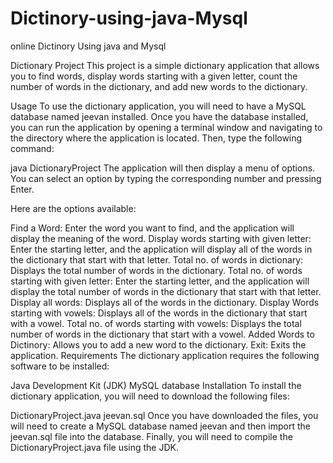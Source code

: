 # Dictinory-using-java-Mysql
online Dictinory Using java and Mysql

Dictionary Project
This project is a simple dictionary application that allows you to find words, display words starting with a given letter, count the number of words in the dictionary, and add new words to the dictionary.

Usage
To use the dictionary application, you will need to have a MySQL database named jeevan installed. Once you have the database installed, you can run the application by opening a terminal window and navigating to the directory where the application is located. Then, type the following command:

java DictionaryProject
The application will then display a menu of options. You can select an option by typing the corresponding number and pressing Enter.

Here are the options available:

Find a Word: Enter the word you want to find, and the application will display the meaning of the word.
Display words starting with given letter: Enter the starting letter, and the application will display all of the words in the dictionary that start with that letter.
Total no. of words in dictionary: Displays the total number of words in the dictionary.
Total no. of words starting with given letter: Enter the starting letter, and the application will display the total number of words in the dictionary that start with that letter.
Display all words: Displays all of the words in the dictionary.
Display Words starting with vowels: Displays all of the words in the dictionary that start with a vowel.
Total no. of words starting with vowels: Displays the total number of words in the dictionary that start with a vowel.
Added Words to Dictinory: Allows you to add a new word to the dictionary.
Exit: Exits the application.
Requirements
The dictionary application requires the following software to be installed:

Java Development Kit (JDK)
MySQL database
Installation
To install the dictionary application, you will need to download the following files:

DictionaryProject.java
jeevan.sql
Once you have downloaded the files, you will need to create a MySQL database named jeevan and then import the jeevan.sql file into the database. Finally, you will need to compile the DictionaryProject.java file using the JDK.
